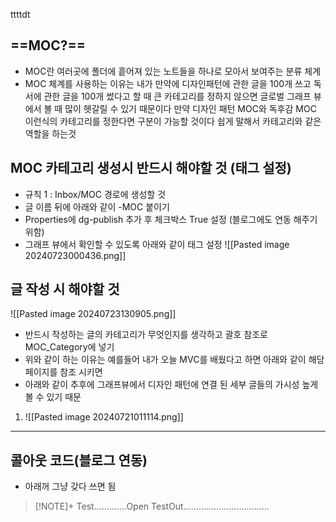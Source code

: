 ttttdt
## ==MOC?==

- MOC란 여러곳에 폴더에 흩어져 있는 노트들을 하나로 모아서 보여주는 분류 체계
- MOC 체계를 사용하는 이유는 내가 만약에 디자인패턴에 관한 글을 100개 쓰고 독서에 관한 글을 100개 썼다고 할 때 큰 카테고리를 정하지 않으면 글로벌 그래프 뷰에서 볼 때 많이 헷갈릴 수 있기 때문이다 만약 디자인 패턴 MOC와 독후감 MOC 이런식의 카테고리를 정한다면 구분이 가능할 것이다 쉽게 말해서 카테고리와 같은 역할을 하는것

## MOC 카테고리 생성시 반드시 해야할 것 (태그 설정)
* 규칙 1 : Inbox/MOC 경로에 생성할 것
* 글 이름 뒤에 아래와 같이 -MOC 붙이기
* Properties에 dg-publish 추가 후 체크박스 True 설정 (블로그에도 연동 해주기 위함)
* 그래프 뷰에서 확인할 수 있도록 아래와 같이 태그 설정
  ![[Pasted image 20240723000436.png]]
   

  
## 글 작성 시 해야할 것
![[Pasted image 20240723130905.png]]
* 반드시 작성하는 글의 카테고리가 무엇인지를 생각하고 괄호 참조로 MOC_Category에 넣기
* 위와 같이 하는 이유는 예를들어 내가 오늘 MVC를 배웠다고 하면 아래와 같이 해당 페이지를 참조 시키면
* 아래와 같이 추후에 그래프뷰에서 디자인 패턴에 연결 된 세부 글들의 가시성 높게 볼 수 있기 때문
1. ![[Pasted image 20240721011114.png]]

---

## 콜아웃 코드(블로그 연동)
* 아래꺼 그냥 갖다 쓰면 됨

> [!NOTE]+ Test.............Open
> TestOut..................................